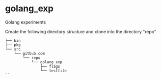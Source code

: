 # golang_exp
Golang experiments

Create the following directory structure and clone into the directory "repo"

```
├── bin
├── pkg
└── src
    └── gitbub.com
        └── repo
            └── golang_exp
                ├── flags
                └── testfile
``
